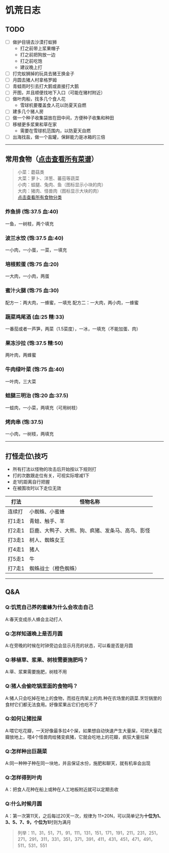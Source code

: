 # 饥荒日志

## TODO
- [ ] 做护目镜去沙漠打蚁狮
  * 打之前带上浆果帽子
  * 打之前把狗放一边
  * 打之前吃饱
  * 建议晚上打
- [ ] 打完蚁狮掉的玩具去猪王换金子
- [ ] 月圆去猪人村拿格罗姆
- [ ] 青蛙雨时引去打大鹅或直接打大鹅
- [ ] 开图，并且顺便找地下入口（可能在猪村附近）
- [ ] 做叶肉船，找多几个食人花
  * 雪球机要覆盖食人花以防夏天自燃
- [ ] 建多几个猪人房
- [ ] 做一个种子收集袋放在田中间，方便种子收集和种田
- [ ] 移植更多浆果和草在家
  * 需要在雪球机范围内，以防夏天自燃
- [ ] 出海找盐，做一个盐罐，保鲜能力是冰箱的三倍 

---

## 常用食物（[点击查看所有菜谱](./ds_page/imgs/all_food.jpg)）

> 小菜：蘑菇类  
大菜：萝卜、洋葱、蕃茄等蔬菜  
小肉：蛙腿、兔肉、鱼（图标显示小块的肉）  
大肉：猪肉、怪兽肉（图标显示大块的肉）  
[点击查看所有食物分类](./ds_page/imgs/food_cat.jpg)

### 炸鱼排 (饱:37.5 血:40)
一鱼，一树枝，两个填充

### 波兰水饺 (饱:37.5 血:40)
一小肉，一小蛋，一菜，一填充

### 培根煎蛋 (饱:75 血:20)
一大肉，一小肉，两蛋

### 蜜汁火腿 (饱:75 血:30)
配方一：两大肉，一蜂蜜，一填充
配方二：一大肉，两小肉，一蜂蜜

### 蔬菜鸡尾酒 (血:25 精:33)
一番茄或者一芦笋，两菜（1.5菜度），一冰，一填充（不能加蛋、肉）

### 果冻沙拉 (饱:37.5 精:50)
两叶肉，两蜂蜜

### 牛肉绿叶菜 (饱:75 血:40)
一叶肉，三大菜

### 蛙腿三明治 (饱:20 血:37.5)
一蛙肉，一小菜，两填充（可用树枝）

### 烤肉串 (饱:37.5)
一小肉，一树枝，两填充

---

## 打怪走位\技巧

 * 所有打法以怪物的攻击后开始按以下规则打  
 * 打的次数跟走位有关，可视实际增减1下
 * 走1的距离自行把握
 * 在被围攻时以下走位无效

| 打法 | 怪物名称 |
|-|-|
|连续打|小蜘蛛、小蜜蜂|
|打1走1|青蛙、触手、羊|
|打2走1|巨鹿、大鸭子、大熊、狗、疯猪、发条马、高鸟、影怪|
|打3走1|树人、蜘蛛女王|
|打4走1|猪人|
|打5走1|牛|
|打7走1|蜘蛛战士（橙色蜘蛛）|

---

## Q&A
### Q:饥荒自己养的蜜蜂为什么会攻击自己
A:春天变成杀人蜂会主动打人

### Q:怎样知道晚上是否月圆
A:在旁晚的时候在时钟旁边会显示月亮的状态，可以看是否是月圆

### Q:移植草、浆果、树枝需要施肥吗？
A:草、浆果需要施肥，树枝不用

### Q:猪人会偷吃锅里面的食物吗？
A:猪人只会吃掉在地上的食物，而挂在肉架上的肉.种在农场里的蔬菜.烹饪锅里的食材它们都无法食用。好像浆果丛它们也吃不了

### Q:如何让猪拉屎
A:喂它吃花瓣，一天好像最多拉4个屎，如果想自动快速产生大量屎，可把大量花瓣放地上，喂4个怪兽肉给猪变疯猪，它就会吃地上的花瓣，疯狂大量拉屎

### Q:怎样种出巨蔬菜
A:同一种种子种在同一块地，并且保证水份，施肥和聊天，就有机率会出现

### Q:怎样得到叶肉
A：把食人花种在船上或种在人工地板附近就可以定期去收

### Q:什么时候月圆
A：第一次第11天，之后每过20天一次，规律为 11+20N，可以简单记为**十位为1、3、5、7、9，个位为1**时则为满月  
> 列举：11，31，51，71，91，111，131，151，171，191，211，231，251，271，291，311，331，351，371，391，411，431，451，471，491，511，531，551
